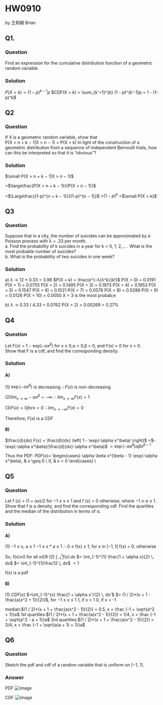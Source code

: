 # HW0910

by 王邦碩 Brian

## Q1. 

### Question 

Find an expression for the cumulative distribution function of a geometric random variable.

### Solution
$P(X = k) = (1 - p)^{k-1}p$
$CDF(X = k) = \sum_{k'=1}^{k} (1 - p)^{k'-1}p = 1 - (1-p)^k$

## Q2

### Question 

If X is a geometric random variable, show that  
P(X > n + k − 1|X > n − 1) = P(X > k) In light of the construction of a geometric distribution from a sequence of independent Bernoulli trials, how can this be interpreted so that it is “obvious”?

### Solution
$\small P(X > n + k − 1|X > n − 1)$

=$\large\frac{P(X > n + k − 1)}{P(X > n − 1)}$

=$\Large\frac{(1-p)^{n + k − 1}}{(1-p)^{n − 1}}$
=$(1-p)^k$
=$\small P(X > k)$

## Q3

### Question

Suppose that in a city, the number of suicides can be approximated by a Poisson process with λ = .33 per month.  
a. Find the probability of k suicides in a year for k = 0, 1, 2,... . What is the most probable number of suicides?  
b. What is the probability of two suicides in one week?

### Solution
a)
λ -> 12 * 0.33 = 3.96
$P(X = k) = \frac{e^{-λ}λ^k}{k!}$
P(X = 0) = 0.0191 
P(X = 1) = 0.0755 
P(X = 2) = 0.1495 
P(X = 3) = 0.1973 
P(X = 4) = 0.1953 
P(X = 5) = 0.1547 
P(X = 6) = 0.1021 
P(X = 7) = 0.0578 
P(X = 8) = 0.0286 
P(X = 9) = 0.0126 
P(X = 10) = 0.0050 
X = 3 is the most probab;e

b)
λ -> 0.33 / 4.33 = 0.0762
P(X = 2) = 0.00269 = 0.27%

## Q4

### Question

Let F(x) = 1 − exp($−αx^β$) for x ≥ 0,α > 0,β > 0, and F(x) = 0 for x < 0.  
Show that F is a cdf, and find the corresponding density.

### Solution
#### A)
(1) $\exp(-\alpha x^\beta)$ is decreasing
$\therefore F(x)$ is non-decreasing

(2)$lim_{x \to \infty} −αx^β = -\infty$
$\therefore$ $lim_{x \to \infty} F(x) = 1$

(3)$F(x) = 0 for x < 0$
$\therefore lim_{x \to -\infty} F(x) = 0$

Therefore, $F(x)$ is a CDF
#### B)
$\frac{d}{dx} F(x) = \frac{d}{dx} \left( 1 - \exp(-\alpha x^\beta) \right)$
=$-\exp(-\alpha x^\beta)(\frac{d}{dx}-\alpha x^\beta)$
$=\exp(-\alpha x^\beta) \alpha \beta x^{\beta - 1}$

Thus the PDF:
$PDF(x) =$ 
\begin{cases}
\alpha \beta x^{\beta - 1} \exp(-\alpha x^\beta), & x \geq 0 \\
0, & x < 0
\end{cases}
\

## Q5

### Question

Let f (x) = (1 + αx)/2 for −1 ≤ x ≤ 1 and f (x) = 0 otherwise, where −1 ≤ α ≤ 1. Show that f is a density, and find the corresponding cdf. Find the quartiles and the median of the distribution in terms of α.

### Solution
#### A)
(1)
−1 ≤ x, a ≤ 1
−1 ≤ x * a ≤ 1
$\therefore$ 0 ≤ f(x) ≤ 1, for x in $[-1, 1]$
f(x) = 0, otherwise

So, f(x)≥0 for all x∈R
(2)
$\int_{-1}^{1} f(x) \, dx$ 
$= \int_{-1}^{1} \frac{1 + \alpha x}{2} \, dx$
$= \int_{-1}^{1}\frac12 \, dx$
$= 1$

f(x) is a pdf
#### B)

(1)
$CDF(x)$
$=\int_{-1}^{x} \frac{1 + \alpha x'}{2} \, dx'$
$= (1 / 2)*(x + 1 - \frac{a(x^2 + 1)}{2})$, for −1 ≤ x ≤ 1
1, if x > 1
0, if x < -1

median:$(1 / 2)*(x + 1 + \frac{a(x^2 - 1)}{2}) = 0.5, x = \frac {-1 + \sqrt{a^2 + 1}}a$
1st quartiles:$(1 / 2)*(x + 1 + \frac{a(x^2 - 1)}{2}) = 1/4, x = \frac {-1 + \sqrt{a^2 - a + 1}}a$
3rd quartiles:$(1 / 2)*(x + 1 + \frac{a(x^2 - 1)}{2}) = 3/4, x = \frac {-1 + \sqrt{a(a + 1) + 1}}a$


## Q6 

### Question

Sketch the pdf and cdf of a random variable that is uniform on [−1, 1].

### Answer

PDF
![image](https://github.com/user-attachments/assets/edca4c01-2a51-4828-88c7-8c052374597c)

CDF
![image](https://github.com/user-attachments/assets/9942c033-f076-473a-be83-8489610562dd)

